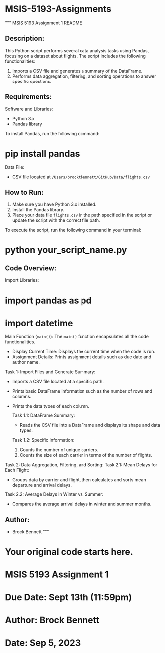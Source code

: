 # MSIS-5193-Assignments
"""
MSIS 5193 Assignment 1 README

Description:
------------
This Python script performs several data analysis tasks using Pandas, focusing on a dataset about flights.
The script includes the following functionalities:
1. Imports a CSV file and generates a summary of the DataFrame.
2. Performs data aggregation, filtering, and sorting operations to answer specific questions.

Requirements:
-------------
Software and Libraries:
- Python 3.x
- Pandas library

To install Pandas, run the following command:
# pip install pandas

Data File:
- CSV file located at `/Users/brocktbennett/GitHub/Data/flights.csv`

How to Run:
-----------
1. Make sure you have Python 3.x installed.
2. Install the Pandas library.
3. Place your data file `flights.csv` in the path specified in the script or update the script with the correct file path.

To execute the script, run the following command in your terminal:
# python your_script_name.py

Code Overview:
--------------
Import Libraries:
# import pandas as pd
# import datetime

Main Function (`main()`):
The `main()` function encapsulates all the code functionalities.

- Display Current Time: Displays the current time when the code is run.
- Assignment Details: Prints assignment details such as due date and author name.

Task 1: Import Files and Generate Summary:
- Imports a CSV file located at a specific path.
- Prints basic DataFrame information such as the number of rows and columns.
- Prints the data types of each column.

  Task 1.1: DataFrame Summary:
  - Reads the CSV file into a DataFrame and displays its shape and data types.

  Task 1.2: Specific Information:
  1. Counts the number of unique carriers.
  2. Counts the size of each carrier in terms of the number of flights.

Task 2: Data Aggregation, Filtering, and Sorting:
  Task 2.1: Mean Delays for Each Flight:
  - Groups data by carrier and flight, then calculates and sorts mean departure and arrival delays.

  Task 2.2: Average Delays in Winter vs. Summer:
  - Compares the average arrival delays in winter and summer months.

Author:
-------
- Brock Bennett
"""

# Your original code starts here.
# MSIS 5193 Assignment 1
# Due Date: Sept 13th (11:59pm)
# Author: Brock Bennett
# Date: Sep 5, 2023